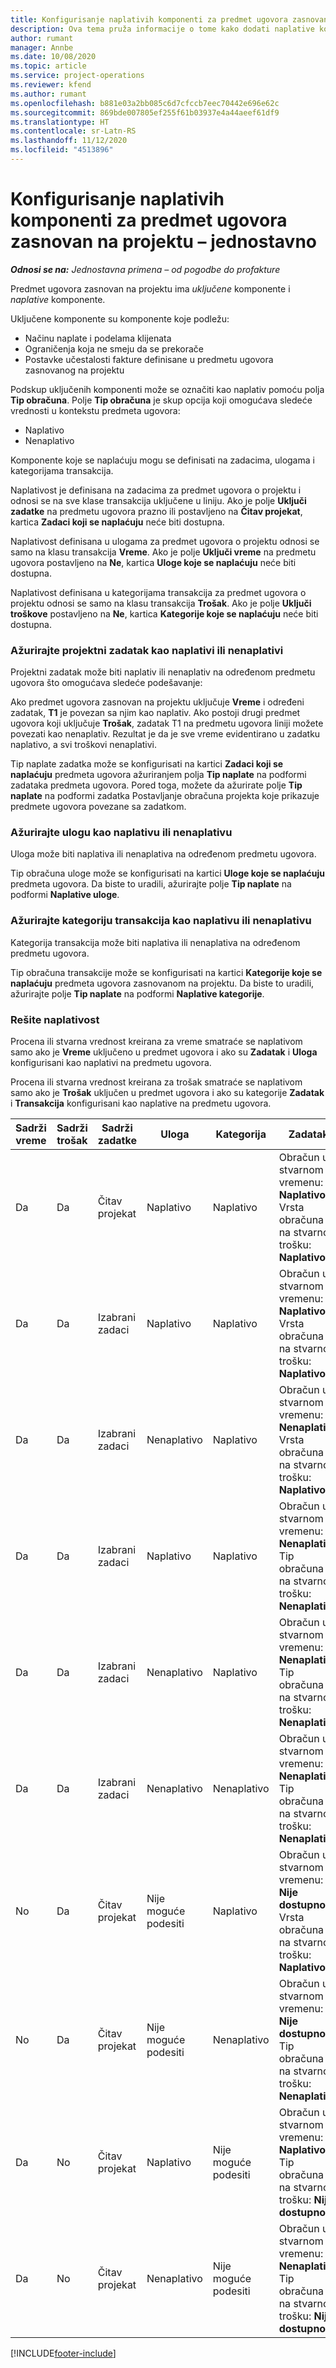 ```yaml
---
title: Konfigurisanje naplativih komponenti za predmet ugovora zasnovan na projektu – jednostavno
description: Ova tema pruža informacije o tome kako dodati naplative komponente u predmete ugovora u usluzi Project Operations.
author: rumant
manager: Annbe
ms.date: 10/08/2020
ms.topic: article
ms.service: project-operations
ms.reviewer: kfend
ms.author: rumant
ms.openlocfilehash: b881e03a2bb085c6d7cfccb7eec70442e696e62c
ms.sourcegitcommit: 869bde007805ef255f61b03937e4a44aeef61df9
ms.translationtype: HT
ms.contentlocale: sr-Latn-RS
ms.lasthandoff: 11/12/2020
ms.locfileid: "4513896"
---
```

# <a name="configure-chargeable-components-of-a-project-based-contract-line---lite"></a>Konfigurisanje naplativih komponenti za predmet ugovora zasnovan na projektu – jednostavno

_**Odnosi se na:** Jednostavna primena – od pogodbe do profakture_

Predmet ugovora zasnovan na projektu ima *uključene* komponente i *naplative* komponente.

Uključene komponente su komponente koje podležu:

  - Načinu naplate i podelama klijenata
  - Ograničenja koja ne smeju da se prekorače 
  - Postavke učestalosti fakture definisane u predmetu ugovora zasnovanog na projektu

Podskup uključenih komponenti može se označiti kao naplativ pomoću polja **Tip obračuna**. Polje **Tip obračuna** je skup opcija koji omogućava sledeće vrednosti u kontekstu predmeta ugovora:

  - Naplativo
  - Nenaplativo

Komponente koje se naplaćuju mogu se definisati na zadacima, ulogama i kategorijama transakcija.

Naplativost je definisana na zadacima za predmet ugovora o projektu i odnosi se na sve klase transakcija uključene u liniju. Ako je polje **Uključi zadatke** na predmetu ugovora prazno ili postavljeno na **Čitav projekat**, kartica **Zadaci koji se naplaćuju** neće biti dostupna.

Naplativost definisana u ulogama za predmet ugovora o projektu odnosi se samo na klasu transakcija **Vreme**. Ako je polje **Uključi vreme** na predmetu ugovora postavljeno na **Ne**, kartica **Uloge koje se naplaćuju** neće biti dostupna.

Naplativost definisana u kategorijama transakcija za predmet ugovora o projektu odnosi se samo na klasu transakcija **Trošak**. Ako je polje **Uključi troškove** postavljeno na **Ne**, kartica **Kategorije koje se naplaćuju** neće biti dostupna.

### <a name="update-a-project-task-as-chargeable-or-non-chargeable"></a>Ažurirajte projektni zadatak kao naplativi ili nenaplativi

Projektni zadatak može biti naplativ ili nenaplativ na određenom predmetu ugovora što omogućava sledeće podešavanje:

Ako predmet ugovora zasnovan na projektu uključuje **Vreme** i određeni zadatak, **T1** je povezan sa njim kao naplativ. Ako postoji drugi predmet ugovora koji uključuje **Trošak**, zadatak T1 na predmetu ugovora liniji možete povezati kao nenaplativ. Rezultat je da je sve vreme evidentirano u zadatku naplativo, a svi troškovi nenaplativi.

Tip naplate zadatka može se konfigurisati na kartici **Zadaci koji se naplaćuju** predmeta ugovora ažuriranjem polja **Tip naplate** na podformi zadataka predmeta ugovora. Pored toga, možete da ažurirate polje **Tip naplate** na podformi zadatka Postavljanje obračuna projekta koje prikazuje predmete ugovora povezane sa zadatkom.

### <a name="update-a-role-as-chargeable-or-non-chargeable"></a>Ažurirajte ulogu kao naplativu ili nenaplativu

Uloga može biti naplativa ili nenaplativa na određenom predmetu ugovora.

Tip obračuna uloge može se konfigurisati na kartici **Uloge koje se naplaćuju** predmeta ugovora. Da biste to uradili, ažurirajte polje **Tip naplate** na podformi **Naplative uloge**.

### <a name="update-a-transaction-category-as-chargeable-or-non-chargeable"></a>Ažurirajte kategoriju transakcija kao naplativu ili nenaplativu

Kategorija transakcija može biti naplativa ili nenaplativa na određenom predmetu ugovora.

Tip obračuna transakcije može se konfigurisati na kartici **Kategorije koje se naplaćuju** predmeta ugovora zasnovanom na projektu. Da biste to uradili, ažurirajte polje **Tip naplate** na podformi **Naplative kategorije**.

### <a name="resolve-chargeability"></a>Rešite naplativost

Procena ili stvarna vrednost kreirana za vreme smatraće se naplativom samo ako je **Vreme** uključeno u predmet ugovora i ako su **Zadatak** i **Uloga** konfigurisani kao naplativi na predmetu ugovora.

Procena ili stvarna vrednost kreirana za trošak smatraće se naplativom samo ako je **Trošak** uključen u predmet ugovora i ako su kategorije **Zadatak** i **Transakcija** konfigurisani kao naplative na predmetu ugovora.


| Sadrži vreme | Sadrži trošak | Sadrži zadatke | Uloga           | Kategorija       | Zadatak                                                                                                      |
|---------------|------------------|----------------|----------------|----------------|-----------------------------------------------------------------------------------------------------------|
| Da           | Da              | Čitav projekat | Naplativo     | Naplativo     | Obračun u stvarnom vremenu: **Naplativo** </br> Vrsta obračuna na stvarnom trošku: **Naplativo**           |
| Da           | Da              | Izabrani zadaci | Naplativo     | Naplativo     | Obračun u stvarnom vremenu: **Naplativo** </br> Vrsta obračuna na stvarnom trošku: **Naplativo**           |
| Da           | Da              | Izabrani zadaci | Nenaplativo | Naplativo     | Obračun u stvarnom vremenu: **Nenaplativo** </br> Vrsta obračuna na stvarnom trošku: **Naplativo**       |
| Da           | Da              | Izabrani zadaci | Naplativo     | Naplativo     | Obračun u stvarnom vremenu: **Nenaplativo** </br> Tip obračuna na stvarnom trošku:   **Nenaplativo** |
| Da           | Da              | Izabrani zadaci | Nenaplativo | Naplativo     | Obračun u stvarnom vremenu: **Nenaplativo** </br> Tip obračuna na stvarnom trošku:   **Nenaplativo** |
| Da           | Da              | Izabrani zadaci | Nenaplativo | Nenaplativo | Obračun u stvarnom vremenu: **Nenaplativo** </br> Tip obračuna na stvarnom trošku:   **Nenaplativo** |
| No            | Da              | Čitav projekat | Nije moguće podesiti   | Naplativo     | Obračun u stvarnom vremenu: **Nije dostupno**</br>Vrsta obračuna na stvarnom trošku: **Naplativo**          |
| No            | Da              | Čitav projekat | Nije moguće podesiti   | Nenaplativo | Obračun u stvarnom vremenu: **Nije dostupno**</br> Tip obračuna na stvarnom trošku: **Nenaplativo**     |
| Da           | No               | Čitav projekat | Naplativo     | Nije moguće podesiti   | Obračun u stvarnom vremenu: **Naplativo** </br> Tip obračuna na stvarnom trošku: **Nije dostupno**        |
| Da           | No               | Čitav projekat | Nenaplativo | Nije moguće podesiti   | Obračun u stvarnom vremenu: **Nenaplativo** </br>Tip obračuna na stvarnom trošku: **Nije   dostupno**   |


[!INCLUDE[footer-include](../../includes/footer-banner.md)]